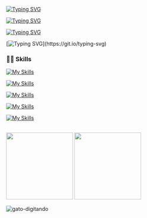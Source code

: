 [![Typing SVG](https://readme-typing-svg.demolab.com/?lines=+👋😄+Hi+there;Back-End+and+Full-Stack+👋😄)](https://git.io/typing-svg)
<!--
**Leiriads/Leiriads** is a ✨ _special_ ✨ repository because its `README.md` (this file) appears on your GitHub profile.

Here are some ideas to get you started:

- 🔭 I’m currently working on ...
- 🌱 I’m currently learning ...
- 👯 I’m looking to collaborate on ...
- 🤔 I’m looking for help with ...
- 💬 Ask me about ...
- 📫 How to reach me: ...
- 😄 Pronouns: ...
- ⚡ Fun fact: ...
-->

[![Typing SVG](https://readme-typing-svg.demolab.com/?lines=📚+I+like+to+Study;👨‍💻+I+like+to+Code;😺+I+like+cats+and+tea.🍵😄)](https://git.io/typing-svg)

[![Typing SVG](https://readme-typing-svg.demolab.com/?lines=📚+I’m+currently+learning+Api's;⚡+and+bots/automations;NodeJs+Python+Java+C-sharp)](https://git.io/typing-svg)

[![Typing SVG](https://readme-typing-svg.demolab.com/?lines=👨‍💻+I+am+currently+developing+web;⚡+applications+for+Vivo;👨‍💻+along+with+bots+and+automations.)](https://git.io/typing-svg)




  ### 👨‍💻 Skills

[![My Skills](https://skillicons.dev/icons?i=js,html,css,nodejs,java,python,php,cs)](https://skillicons.dev)

[![My Skills](https://skillicons.dev/icons?i=mysql,postgres,sqlite,mongodb,sequelize)](https://skillicons.dev)

[![My Skills](https://skillicons.dev/icons?i=linux,docker,git)](https://skillicons.dev)

[![My Skills](https://skillicons.dev/icons?i=django,dotnet,bootstrap,unity,qt,express,selenium)](https://skillicons.dev)

[![My Skills](https://skillicons.dev/icons?i=vscode,visualstudio,eclipse,idea,github,postman,netlify,heroku)](https://skillicons.dev)

<br>


<div>
<img height="180em" src="https://github-readme-stats-git-masterrstaa-rickstaa.vercel.app/api?username=leiriads&show_icons=true&theme=dracula&include_all_commits=true&count_private=true"/>
  
  
 <img height="180em" src="https://github-readme-stats-git-masterrstaa-rickstaa.vercel.app/api/top-langs?username=leiriads&layout=compact&show_icons=true&theme=dracula&include_all_commits=true&count_private=true"/> 
  
![gato-digitando](https://github.com/Leiriads/Leiriads/assets/89768557/7dcd542d-7131-44d5-8a68-a8b7243e5f4c)



